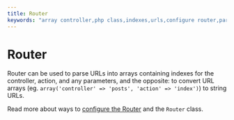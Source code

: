 ```yaml
---
title: Router
keywords: "array controller,php class,indexes,urls,configure router,parameters"
---
```


# Router

Router can be used to parse URLs into arrays containing indexes for
the controller, action, and any parameters, and the opposite: to
convert URL arrays (eg. `array('controller' => 'posts',
'action' => 'index')`) to string URLs.

Read more about ways to [configure the Router](../development/routing.md#routes-configuration) and
the `Router` class.

